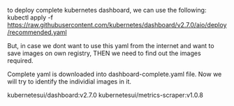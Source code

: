 to deploy complete kubernetes dashboard, we can use the following:
kubectl apply -f https://raw.githubusercontent.com/kubernetes/dashboard/v2.7.0/aio/deploy/recommended.yaml

But, in case we dont want to use this yaml from the internet and want to save images on own registry, THEN we need to find out the images required.

Complete yaml is downloaded into dashboard-complete.yaml file. Now we will try to identify the individial images in it.

kubernetesui/dashboard:v2.7.0
kubernetesui/metrics-scraper:v1.0.8











